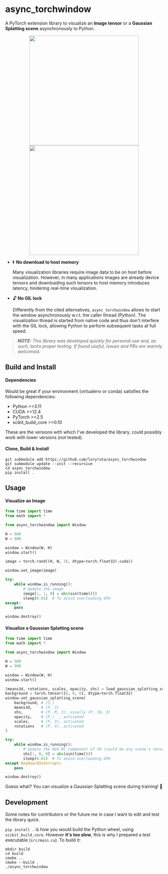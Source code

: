 # async_torchwindow

A PyTorch extension library to visualize an **Image tensor** or a **Gaussian Splatting scene** asynchronously to Python.

<p align="center">
<img src="https://github.com/user-attachments/assets/1094661a-905e-4de8-948e-d1505d785884" width="350">
<img src="https://github.com/user-attachments/assets/2c07d5e0-100a-4752-a085-0cace405a2c2" width="350">
</p>

- ⏬ **No download to host memory**

  Many visualization libraries require image data to be on host before visualization.
  However, in many applications images are already device tensors and downloading such tensors to host memory introduces latency, hindering real-time visualization.

- 🔓 **No GIL lock**

  Differently from the cited alternatives, `async_torchwindow` allows to start the window asynchronously w.r.t. the caller thread (Python).
  The visualization thread is started from native code and thus don't interfere with the GIL lock, allowing Python to perform subsequent tasks at full speed.

> ***NOTE:** This library was developed quickly for personal use and, as such, lacks proper testing.
> If found useful, issues and PRs are warmly welcomed.*

## Build and Install

#### Dependencies

Would be great if your environment (virtualenv or conda) satisfies the following dependencies:

- Python >=3.11
- CUDA >=12.4
- PyTorch >=2.5
- scikit_build_core >=0.10

These are the versions with which I've developed the library, could possibly work with lower versions (not tested).

#### Clone, Build & Install

```
git submodule add https://github.com/loryruta/async_torchwindow
git submodule update --init --recursive
cd async_torchwindow
pip install .
```

## Usage

#### Visualize an Image

```py
from time import time
from math import *

from async_torchwindow import Window

H = 500
W = 500

window = Window(W, H)
window.start()

image = torch.rand((H, W, 3), dtype=torch.float32).cuda()

window.set_image(image)

try:
    while window.is_running():
        # Update the image
        image[:, :, 0] = abs(sin(time()))
        sleep(0.01)  # To avoid overloading GPU
except:
    pass

window.destroy()
```

#### Visualize a Gaussian Splatting scene

```py
from time import time
from math import *

from async_torchwindow import Window

H = 500
W = 500

window = Window(W, H)
window.start()

(means3d, rotations, scales, opacity, shs) = load_gaussian_splatting_scene(scene_dir)
background = torch.tensor([0, 0, 0], dtype=torch.float32)
window.set_gaussian_splatting_scene(
    background, # (3,)
    means3d,    # (P, 3)
    shs,        # (P, M, 3), usually (P, 16, 3)
    opacity,    # (P,)  , activated
    scales,     # (P, 3), activated
    rotations   # (P, 4), activated
)

try:
    while window.is_running():
        # Update the Red DC component of SH (could be any scene's tensor) 
        shs[:, 0, 0] = abs(sin(time()))
        sleep(0.01)  # To avoid overloading GPU
except KeyboardInterrupt:
    pass

window.destroy()
```

Guess what? You can visualize a Gaussian Splatting scene during training! 🤩

## Development

Some notes for contributors or the future me in case I want to edit and test the library quick.

`pip install .` is how you would build the Python wheel, using `scikit_build_core`.
However **it's too slow**, this is why I prepared a test executable (`src/main.cu`).
To build it:

```
mkdir build
cd build
cmake ..
cmake --build .
./async_torchwindow
```
